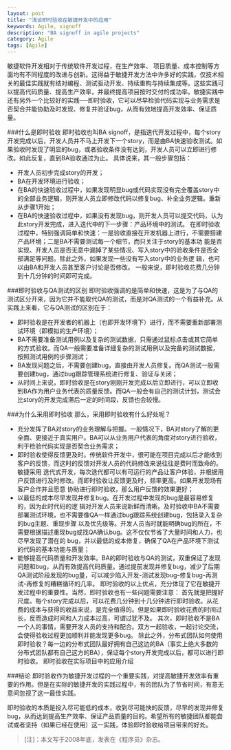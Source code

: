 ```yaml
---
layout: post
title: "浅谈即时验收在敏捷开发中的应用"
keywords: Agile, signoff
description: "BA signoff in agile projects"
category: Agile 
tags: [Agile]
---
```

 
敏捷软件开发相对于传统软件开发过程，在生产效率、 项目质量、成本控制等方面均有不同程度的改进与创新。这得益于敏捷开发方法中许多好的实践，仅技术相关的最佳实践就有结对编程、测试驱动开发、持续重构与持续集成等。这些实践可以提高代码质量、提高生产效率，并最终提高项目按时交付的成功率。敏捷实践中还有另外一个比较好的实践──即时验收，它可以尽早检验代码实现与业务需求是否契合并能协助及时发现、修复并验证bug，从而有效地提高开发效率、保证质量。

###什么是即时验收 
即时验收也叫BA signoff，是指迭代开发过程中，每个story开发完成以后，开发人员并不马上开发下一个story，而是由BA快速验收测试。如果验收时发现了明显的bug，或者验收条件没有达到，开发人员可以立即进行修改。如此反复，直到BA验收通过为止。
具体说来，其一般步骤包括：  
* 开发人员初步完成story的开发；
* BA在开发环境进行验收；  
* 在BA的快速验收过程中，如果发现明显bug或代码实现没有完全覆盖story中的全部业务逻辑，则开发人员立即修改代码以修复bug、补全业务逻辑。重新从步骤1开始；
* 在BA的快速验收过程中，如果没有发现bug，则开发人员可以提交代码，认为此story开发完成，进入迭代中的下一步骤：产品环境中的测试。
在即时验收过程中，特别强调简单和快速：一是验收直接在开发机器上进行，不需要搭建产品环境；二是BA不需要测试每一个细节，而只关注于story的基本功 能是否实现、开发人员是否无意中漏掉了某些情况、写入story中的验收条件是否全部满足等问题。除此之外，如果发现一些没有写入story中的业务逻 辑，也可以由BA和开发人员甚至客户讨论是否修改。
一般来说，即时验收花费几分钟到十几分钟的时间即可完成。

###即时验收与QA测试的区别 
即时验收强调的是简单和快速，这是为了与QA的测试区分开来，因为它并不能取代QA的测试，而是对QA测试的一个有益补充。从实践上来看，它与QA测试的区别在于：
* 即时验收是在开发者的机器上（也即开发环境下）进行，而不需要重新部署测试环境（即模拟的生产环境）；
* BA不需要准备测试用例以及复杂的测试数据，只需通过鼠标点击或其它简单的方式验收。而QA一般需要准备详细复杂的测试用例以及完备的测试数据，按照测试用例的步骤测试；
* BA发现问题之后，不需要创建bug，直接由开发人员修复。而QA测试一般需要创建bug，通过bug跟踪管理系统进行修复、验证与关闭；
* 从时间上来说，即时验收是在story刚刚开发完成以后立即进行，可以立即收到BA作为用户业务代表的质量反馈。而QA一般会有自己的测试计划，测试会比story的开发完成滞后一定的时间段，反馈也会较慢。

###为什么采用即时验收 
那么，采用即时验收有什么好处呢？
* 充分发挥了BA对story的业务理解与把握。一般情况下，BA对story了解的更全面、更接近于真实用户。BA可以从业务用户代表的角度对story进行验收，利于检验代码实现是否契合业务需求；
* 即时验收使得反馈更及时。传统软件开发中，很可能在项目完成以后才能收到客户的反馈，而这时的反馈对开发人员的代码修改来说往往是费时而致命的。敏捷采用 迭代式开发，每次迭代都可以有可运行的产品让客户体验，并根据用户反馈进行及时修改。而即时验收让反馈更及时，频率更高。如果开发现场有客户合作并且愿意 协助进行即时验收，那么用户反馈的效果更好；
* 以最低的成本尽早发现并修复bug。在开发过程中发现的bug是最容易修复的，因为此时代码的逻 辑对开发人员来说新鲜而清晰。及时验收中BA不需要部署测试环境，也不需要像QA一样通过bug跟踪系统创建bug，包括录入复杂的bug主题、重现步骤 以及优先级等。开发人员当时就能明确bug的所在，不需要根据描述重现bug或找QA确认bug。这不仅仅节省了大量时间和人力，也尽早发现了潜在的 bug，并以最低的成本修复，确保了QA在产品环境下测试的代码的基本功能与质量；
* 能够提高代码质量和开发效率。BA的即时验收与QA的测试，双重保证了发现问题和bug，从而有效提高代码质量。通过提前发现并修复bug，减少了后期QA测试阶段发现的bug量，可以减少陷入开发-测试发现bug-修复bug-再测试-再修复的糟糕循环的几率。
即时验收的以上优点，充分体现了它在敏捷开发过程中的重要性。当然，即时验收也有一些问题需要注意：
首先就是把握好尺度。每个story完成以后，可以花费几分钟到十几分钟进行即时验收。从花费的成本与获得的收益来说，是完全值得的。但是如果即时验收花费的时间过长，反而造成时间和人力成本过高，可谓过犹不及。
其次，即时验收不是BA一个人的事情，需要开发人员的支持和配合。双方一起验收，一起讨论交流，会使得验收过程更加顺利并能发现更多bug。
除此之外，分布式团队如何使用即时验收？每一边的分布式团队最好拥有自己这边的BA（事实上绝大多数的分布式团队都有自己这方的BA），保证每个story开发完成以后，都可以进行即时验收。
即时验收在实际项目中的应用介绍

###结论 
即时验收作为敏捷开发过程的一个重要实践，对提高敏捷开发效率有重要的作用。但是在实际的敏捷开发的实践过程中，有的团队为了节省时间，有意无意间忽视了这一最佳实践。

即时验收的本质是投入尽可能低的成本，收到尽可能快的反馈，尽早的发现并修复bug，从而达到提高生产效率、保证产品质量的目的。希望所有的敏捷团队都能尝试或者坚持（如果已经在使用）这一实践，体验即时验收给项目带来的好处。

>\[注\]：本文写于2008年底，发表在《程序员》杂志。